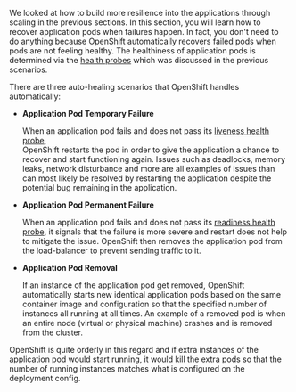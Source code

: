 We looked at how to build more resilience into the applications through scaling in the 
previous sections. In this section, you will learn how to recover application pods when 
failures happen. In fact, you don't need to do anything because OpenShift automatically 
recovers failed pods when pods are not feeling healthy. The healthiness of application pods is determined via the 
[health probes](https://docs.openshift.com/container-platform/3.6/dev_guide/application_health.html#container-health-checks-using-probes) 
which was discussed in the previous scenarios.

There are three auto-healing scenarios that OpenShift handles automatically:

* **Application Pod Temporary Failure** 

  When an application pod fails and does not pass its 
  [liveness health probe](https://docs.openshift.com/container-platform/3.6/dev_guide/application_health.html#container-health-checks-using-probes),  
  OpenShift restarts the pod in order to give the application a chance to recover and start functioning 
  again. Issues such as deadlocks, memory leaks, network disturbance and more are all examples of issues 
  than can most likely be resolved by restarting the application despite the potential bug remaining in the 
  application.

* **Application Pod Permanent Failure** 

  When an application pod fails and does not pass its 
  [readiness health probe](https://docs.openshift.com/container-platform/3.6/dev_guide/application_health.html#container-health-checks-using-probes), 
  it signals that the failure is more severe and restart does not help to mitigate the issue. OpenShift then 
  removes the application pod from the load-balancer to prevent sending traffic to it.

* **Application Pod Removal** 

  If an instance of the application pod get removed, OpenShift automatically 
  starts new identical application pods based on the same container image and configuration so that the 
  specified number of instances all running at all times. An example of a removed pod is when an entire 
  node (virtual or physical machine) crashes and is removed from the cluster.

OpenShift is quite orderly in this regard and if extra instances of the application pod would start running, 
it would kill the extra pods so that the number of running instances matches what is 
configured on the deployment config.